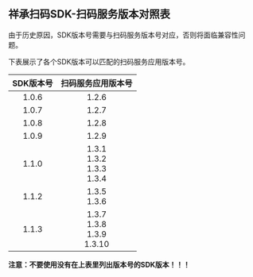 祥承扫码SDK-扫码服务版本对照表
---

由于历史原因，SDK版本号需要与扫码服务版本号对应，否则将面临兼容性问题。

下表展示了各个SDK版本可以匹配的扫码服务应用版本号。

| SDK版本号 | 扫码服务应用版本号 |
| :---: | :---: |
| 1.0.6 | 1.2.6 |
| 1.0.7 | 1.2.7 |
| 1.0.8 | 1.2.8 |
| 1.0.9 | 1.2.9 |
| 1.1.0 | 1.3.1</br>1.3.2</br>1.3.3</br>1.3.4 |
| 1.1.2 | 1.3.5</br>1.3.6 |
| 1.1.3 | 1.3.7</br>1.3.8</br>1.3.9</br>1.3.10 |

**注意：不要使用没有在上表里列出版本号的SDK版本！！！**
